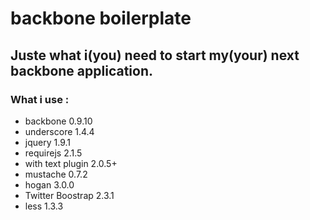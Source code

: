 # backbone boilerplate

## Juste what i(you) need to start my(your) next backbone application.

### What i use :

+ backbone 0.9.10
+ underscore 1.4.4
+ jquery 1.9.1
+ requirejs 2.1.5
+ with text plugin 2.0.5+
+ mustache 0.7.2
+ hogan 3.0.0
+ Twitter Boostrap 2.3.1
+ less 1.3.3